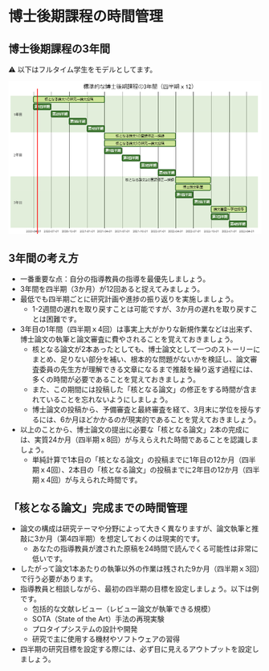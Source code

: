 # 博士後期課程の時間管理

## 博士後期課程の3年間

:warning: 以下はフルタイム学生をモデルとしてます。

![](gantt-phd.PNG)

## 3年間の考え方

- 一番重要な点：自分の指導教員の指導を最優先しましょう。
- 3年間を四半期（3か月）が12回あると捉えてみましょう。
- 最低でも四半期ごとに研究計画や進捗の振り返りを実施しましょう。
  - 1-2週間の遅れを取り戻すことは可能ですが、3か月の遅れを取り戻すことは困難です。
- 3年目の1年間（四半期ｘ4回）は事実上大がかりな新規作業などは出来ず、博士論文の執筆と論文審査に費やされることを覚えておきましょう。
  - 核となる論文が2本あったとしても、博士論文として一つのストーリーにまとめ、足りない部分を補い、根本的な問題がないかを検証し、論文審査委員の先生方が理解できる文章になるまで推敲を繰り返す過程には、多くの時間が必要であることを覚えておきましょう。
  - また、この期間には投稿した「核となる論文」の修正をする時間が含まれていることを忘れないようにしましょう。
  - 博士論文の投稿から、予備審査と最終審査を経て、3月末に学位を授与するには、6か月ほどかかるのが現実的であることを覚えておきましょう。
- 以上のことから、博士論文の提出に必要な「核となる論文」2本の完成には、実質24か月（四半期ｘ8回）が与えらえれた時間であることを認識しましょう。
  - 単純計算で1本目の「核となる論文」の投稿までに1年目の12か月（四半期ｘ4回）、2本目の「核となる論文」の投稿までに2年目の12か月（四半期ｘ4回）が与えられた時間です。

## 「核となる論文」完成までの時間管理

- 論文の構成は研究テーマや分野によって大きく異なりますが、論文執筆と推敲に3か月（第4四半期）を想定しておくのは現実的です。
  - あなたの指導教員が渡された原稿を24時間で読んでくる可能性は非常に低いです。
- したがって論文1本あたりの執筆以外の作業は残された9か月（四半期ｘ3回）で行う必要があります。
- 指導教員と相談しながら、最初の四半期の目標を設定しましょう。以下は例です。
  - 包括的な文献レビュー（レビュー論文が執筆できる規模）
  - SOTA（State of the Art）手法の再現実験
  - プロタイプシステムの設計や開発
  - 研究で主に使用する機材やソフトウェアの習得
- 四半期の研究目標を設定する際には、必ず目に見えるアウトプットを設定しましょう。
